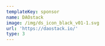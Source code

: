 ```yaml
---
templateKey: sponsor
name: DAOstack
image: /img/ds_icon_black_v01-1.svg
url: 'https://daostack.io/'
type: 3
---
```


